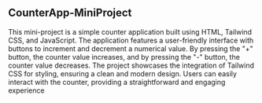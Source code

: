 ## CounterApp-MiniProject

This mini-project is a simple counter application built using HTML, Tailwind CSS, and JavaScript. The application features a user-friendly interface with buttons to increment and decrement a numerical value. By pressing the "+" button, the counter value increases, and by pressing the "-" button, the counter value decreases. The project showcases the integration of Tailwind CSS for styling, ensuring a clean and modern design. Users can easily interact with the counter, providing a straightforward and engaging experience
